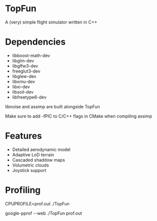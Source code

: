 # TopFun

A (very) simple flight simulator written in C++

# Dependencies

* libboost-math-dev
* libglm-dev
* libglfw3-dev
* freeglut3-dev
* libglew-dev
* libxmu-dev
* libxi-dev
* libsoil-dev
* libfreetype6-dev

libnoise and assimp are built alongside TopFun

Make sure to add -fPIC to C/C++ flags in CMake when compiling assimp

# Features

* Detailed aerodynamic model
* Adaptive LoD terrain
* Cascaded shaddow maps
* Volumetric clouds
* Joystick support

# Profiling

CPUPROFILE=prof.out ./TopFun

google-pprof --web ./TopFun prof.out
